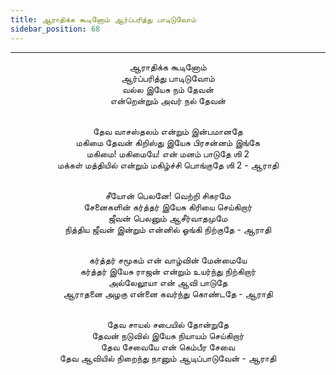 ```yaml
---
title: ஆராதிக்க கூடினோம் ஆர்ப்பரித்து பாடிடுவோம்
sidebar_position: 68
---
```


---
<center>
ஆராதிக்க கூடினோம்<br/>
ஆர்ப்பரித்து பாடிடுவோம்<br/>
வல்ல இயேசு நம் தேவன்<br/>
என்றென்றும் அவர் நல் தேவன்<br/><br/>

தேவ வாசஸ்தலம் என்றும் இன்பமானதே<br/>
மகிமை தேவன் கிறிஸ்து இயேசு பிரசன்னம் இங்கே<br/>
மகிமை! மகிமையே! என் மனம் பாடுதே ஶி 2<br/>
மக்கள் மத்தியில் என்றும் மகிழ்ச்சி பொங்குதே ஶி 2    - ஆராதி<br/><br/>

சீயோன் பெலனே! வெற்றி சிகரமே<br/>
சேனைகளின் கர்த்தர் இயேசு கிரியை செய்கிறார்<br/>
ஜீவன் பெலனும் ஆசீர்வாதமுமே<br/>
நித்திய ஜீவன் இன்றும் என்னில் ஓங்கி நிற்குதே    - ஆராதி<br/><br/>

கர்த்தர் சமூகம் என் வாழ்வின் மேன்மையே<br/>
கர்த்தர் இயேசு ராஜன் என்றும் உயர்ந்து நிற்கிறார்<br/>
அல்லேலூயா என் ஆவி பாடுதே<br/>
ஆராதனை அழகு என்னை கவர்ந்து கொண்டதே    - ஆராதி<br/><br/>

தேவ சாயல் சபையில் தோன்றுதே<br/>
தேவன் நடுவில் இயேசு நியாயம் செய்கிறார்<br/>
தேவ சேவையே என் கெம்பீர சேவை<br/>
தேவ ஆவியில் நிறைந்து நானும் ஆடிப்பாடுவேன்    - ஆராதி
</center>